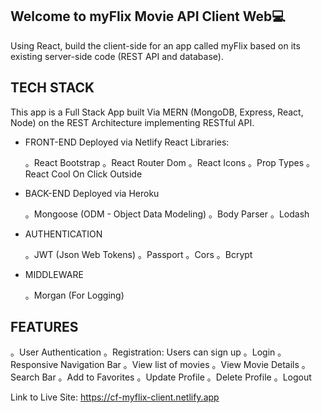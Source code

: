 Welcome to myFlix Movie API Client Web💻
----------------------------------------
Using React, build the client-side for an app called myFlix based on its existing server-side code (REST API and database).

TECH STACK
----------
This app is a Full Stack App built Via MERN (MongoDB, Express, React, Node) on the REST Architecture implementing RESTful API.

- FRONT-END
  Deployed via Netlify React Libraries:

  。React Bootstrap
  。React Router Dom
  。React Icons
  。Prop Types
  。React Cool On Click Outside

- BACK-END
  Deployed via Heroku

  。Mongoose (ODM - Object Data Modeling)
  。Body Parser
  。Lodash
  
- AUTHENTICATION

  。JWT (Json Web Tokens)
  。Passport
  。Cors
  。Bcrypt
  
- MIDDLEWARE

  。Morgan (For Logging)

FEATURES
--------
  。User Authentication
  。Registration: Users can sign up
  。Login
  。Responsive Navigation Bar
  。View list of movies
  。View Movie Details
  。Search Bar
  。Add to Favorites
  。Update Profile
  。Delete Profile
  。Logout

Link to Live Site: https://cf-myflix-client.netlify.app
